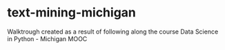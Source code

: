 # text-mining-michigan
Walktrough created as a result of following along the course Data Science in Python - Michigan MOOC
